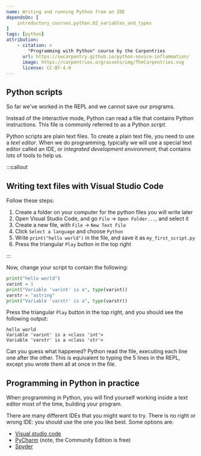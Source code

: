 ```yaml
---
name: Writing and running Python from an IDE
dependsOn: [
    introductory_courses.python.02_variables_and_types
]
tags: [python]
attribution: 
    - citation: >
        "Programming with Python" course by the Carpentries
      url: https://swcarpentry.github.io/python-novice-inflammation/
      image: https://carpentries.org/assets/img/TheCarpentries.svg
      license: CC-BY-4.0
---
```


## Python scripts

So far we've worked in the REPL and we cannot save our programs.

Instead of the interactive mode, Python can read a file that contains Python instructions.
This file is commonly referred to as a Python *script*.

Python scripts are plain text files.
To create a plain text file, you need to use a *text editor*.
When we do programming, typically we will use a special text editor called an IDE, or *integrated development environment*, that contains lots of tools to help us.

:::callout
## Writing text files with Visual Studio Code

Follow these steps:

1. Create a folder on your computer for the python files you will write later
2. Open Visual Studio Code, and go `File` -> `Open Folder...`, and select it
3. Create a new file, with `File` -> `New Text File`
4. Click `Select a language` and choose `Python`
5. Write `print("hello world")` in the file, and save it as `my_first_script.py`
6. Press the triangular `Play` button in the top right

:::

Now, change your script to contain the following:

~~~ python
print("hello world")
varint = 1
print("Variable 'varint' is a", type(varint))
varstr = "astring"
print("Variable 'varstr' is a", type(varstr))
~~~

Press the triangular `Play` button in the top right, and you should see the following output:

~~~
hello world
Variable 'varint' is a <class 'int'>
Variable 'varstr' is a <class 'str'>
~~~

Can you guess what happened?
Python read the file, executing each line one after the other.
This is equivalent to typing the 5 lines in the REPL, except you wrote them all at once in the file.

## Programming in Python in practice

When programming in Python, you will find yourself working inside a text editor most of the time, building your program.

There are many different IDEs that you might want to try.
There is no right or wrong IDE: you should use the one you like best.
Some options are:

- [Visual studio code](https://code.visualstudio.com/)
- [PyCharm](https://www.jetbrains.com/pycharm/) (note, the Community Edition is free)
- [Spyder](https://www.spyder-ide.org/)
